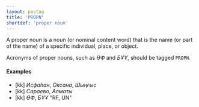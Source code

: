 ```yaml
---
layout: postag
title: 'PROPN'
shortdef: 'proper noun'
---
```


A proper noun is a noun (or nominal content word) that is the name (or
part of the name) of a specific individual, place, or object.

Acronyms of proper nouns, such as *ӨФ* and *БҰҰ*, should be tagged `PROPN`.

#### Examples

* [kk] _Исфаһан_, _Оксана_, _Шыңғыс_
* [kk] _Сараево_, _Алматы_
* [kk] _ӨФ_, _БҰҰ_ "RF, UN"
<!-- Interlanguage links updated Út zář 29 18:40:47 CEST 2020 -->
